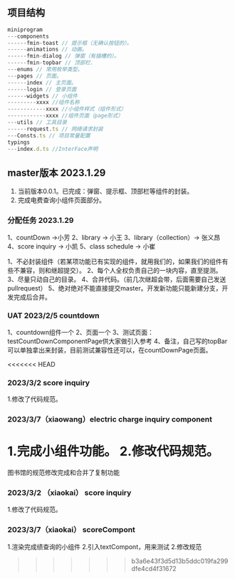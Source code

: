## 项目结构
```js
miniprogram
---components
------fmin-toast // 提示框（无确认按钮的）。
------animations // 动画。
------fmin-dialog // 弹窗（有插槽的）。
------fmin-topbar // 顶部栏.
---enums // 常用枚举类型。
---pages // 页面。
------index // 主页面。
------login // 登录页面
------widgets // 小组件
---------xxxx //组件名称
------------xxxx //小组件样式（组件形式）
------------xxxx //组件页面（page形式）
---utils // 工具目录
------request.ts // 网络请求封装
---Consts.ts // 项目常量配置
typings
---index.d.ts //InterFace声明
```
## master版本 2023.1.29
1. 当前版本0.0.1。已完成：弹窗、提示框、顶部栏等组件的封装。
2. 完成电费查询小组件页面部分。
### 分配任务 2023.1.29
1、countDown ->小芳
2、library -> 小王
3、library（collection）-> 张义昂
4、score inquiry -> 小凯
5、class schedule ->  小崔

1、不必封装组件（若某项功能已有实现的组件，就用我们的，如果我们的组件有些不兼容，则和继超提交）。
2、每个人全权负责自己的一块内容，直至提测。
3、尽量只动自己的目录。
4、合并代码。（前几次继超会带，后面需要自己发送pullrequest）
5、绝对绝对不能直接提交master。开发新功能只能新建分支，开发完成后合并。


### UAT 2023/2/5 countdown
1、countdown组件一个
2、页面一个
3、测试页面：testCountDownComponentPage供大家做引入参考
4、备注，自己写的topBar可以单独拿出来封装，目前测试兼容性还可以，在countDownPage页面。

<<<<<<< HEAD
### 2023/3/2 score inquiry
 1.修改了代码规范。

### 2023/3/7（xiaowang）electric charge inquiry component
1.完成小组件功能。
2.修改代码规范。
=======


图书馆的规范修改完成和合并了复制功能

### 2023/3/2 （xiaokai） score inquiry
 1.修改了代码规范。
### 2023/3/7（xiaokai） scoreCompont 
 1.渲染完成绩查询的小组件
 2.引入textCompont，用来测试
 2.修改规范

>>>>>>> b3a6e43f3d5d13b5ddc019fa299dfe4cd4f31672
